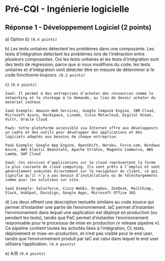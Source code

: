 # Pré-CQI - Ingénierie logicielle

## Réponse 1 - Développement Logiciel (2 points)


a) Option b) `(0.4 points)`

b) Les tests unitaires détectent les problèmes dans une composante. Les tests d'intégration détectent les problèmes lors de l'intéraction entre plusieurs composantes. Oui les tests unitaires et les tests d'intégration sont des tests de régression, parce que si nous modifions du code, les tests unitaires et d'intégration vont détecter être en mesure de déterminer si le code fonctionne toujours. `(0.2 points)`

c) `(0.4 points)`
    
    IaaS: Il permet à des entreprises d’acheter des ressources comme le networking et le stockage à la demande, au lieu de devoir acheter du matériel coûteux

    IaaS Exemple: Amazon Web Services, Google Compute Engine, IBM Cloud, Microsoft Azure, Rackspace, Linode, Cisco Metacloud, Digital Ocean, Vultr, Oracle Cloud

    PaaS: Cette plateforme accessible via Internet offre aux développeurs un cadre et des outils pour développer des applications et des logiciels adaptés aux besoins de chaque entreprise.
    
    PaaS Exemple: Google App Engine, OpenShift, Heroku, Force.com, Windows Azure, AWS Elastic Beanstalk, Apache Stratos, Magento Commerce, AWS Lamda, SAP Cloud

    SaaS: Ces services d’applications sur le cloud représentent la forme la plus courante de cloud computing. Ils sont prêts à l’emploi et sont généralement exécutés directement sur le navigateur du client, ce qui signifie qu’il n’y a pas besoin d’installations ou de téléchargements comme pour les solutions sur site.
    
    SaaS Exemple: Salesforce, Cisco WebEx, Dropbox, ZenDesk, MailChimp, Slack, HubSpot, DocuSign, Google Apps, Microsoft Office 365 


d) Les deux offrent une description textuelle similaire au code source qui permet d’instantier une partie de l’environnement. IaC permet d’instantier l’environnement dans lequel une application est déployé en production (ou pendant les tests), tandis que PaC permet d’instantier l’environnement responsable pour le processus de mise en production (« release pipeline »). Ce pipeline contient toutes les activités liées à l’intégration, CI, tests, déploiement et mise-en-production, et n’est pas visible pour le end user, tandis que l’environnement produit par IaC est celui dans lequel le end user utilisera l’application. `(0.4 points)`

e) A/B `(0.4 points)`